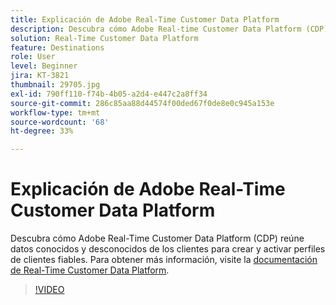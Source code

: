 ```yaml
---
title: Explicación de Adobe Real-Time Customer Data Platform
description: Descubra cómo Adobe Real-time Customer Data Platform (CDP) reúne datos conocidos y desconocidos de los clientes para crear y activar perfiles de clientes fiables.
solution: Real-Time Customer Data Platform
feature: Destinations
role: User
level: Beginner
jira: KT-3821
thumbnail: 29705.jpg
exl-id: 790ff110-f74b-4b05-a2d4-e447c2a8ff34
source-git-commit: 286c85aa88d44574f00ded67f0de8e0c945a153e
workflow-type: tm+mt
source-wordcount: '68'
ht-degree: 33%

---
```


# Explicación de Adobe Real-Time Customer Data Platform

Descubra cómo Adobe Real-Time Customer Data Platform (CDP) reúne datos conocidos y desconocidos de los clientes para crear y activar perfiles de clientes fiables. Para obtener más información, visite la [documentación de Real-Time Customer Data Platform](https://experienceleague.adobe.com/docs/experience-platform/rtcdp/overview.html?lang=es).

>[!VIDEO](https://video.tv.adobe.com/v/29705?learn=on&enablevpops)
